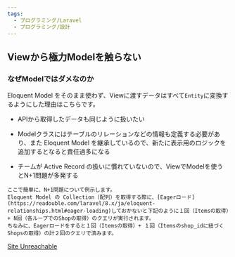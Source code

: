 ```yaml
---
tags:
  - プログラミング/Laravel
  - プログラミング/設計
---
```

## Viewから極力Modelを触らない
### なぜModelではダメなのか

Eloquent Model をそのまま使わず、Viewに渡すデータはすべて`Entity`に変換するようにした理由はこちらです。

- APIから取得したデータも同じように扱いたい
    
- Modelクラスにはテーブルのリレーションなどの情報も定義する必要があり、また Eloquent Model を継承しているので、新たに表示用のロジックを追加するとなると責任過多になる
    
- チームが Active Record の扱いに慣れていないので、ViewでModelを使うとN+1問題が多発する

```
ここで簡単に、N+1問題について例示します。  
Eloquent Model の Collection（配列）を取得する際に、[Eagerロード](https://readouble.com/laravel/8.x/ja/eloquent-relationships.html#eager-loading)しておかないと下記のように１回（Itemsの取得）+ N回（各ループでのShopの取得）のクエリが実行されます。  
ちなみに、Eagerロードをすると１回（Itemsの取得）+ １回（Itemsのshop_idに紐づくShopsの取得）の計２回のクエリで済みます。
```

[Site Unreachable](https://jqiita.com/yiwiy9/items/121fe0e73279687261b8)